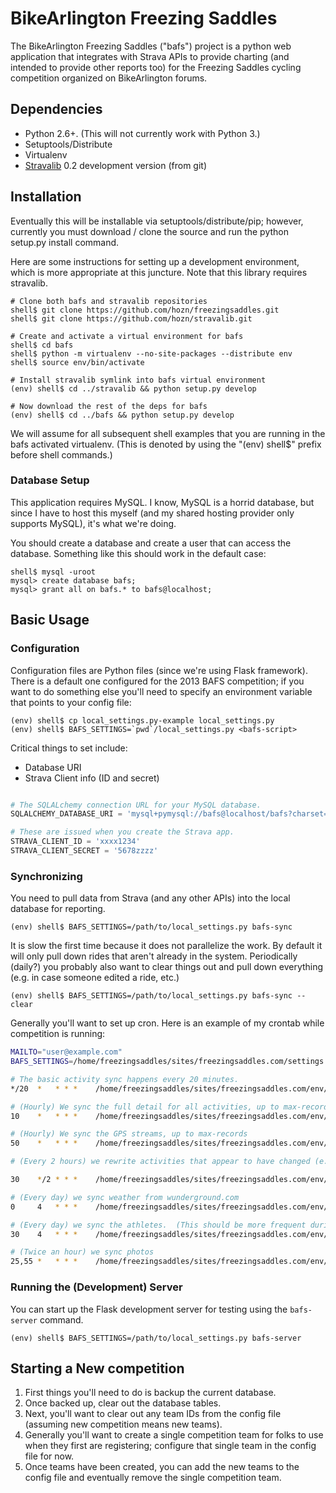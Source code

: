 # BikeArlington Freezing Saddles

The BikeArlington Freezing Saddles ("bafs") project is a python web application that integrates with Strava APIs to
provide charting (and intended to provide other reports too) for the Freezing Saddles cycling competition organized
on BikeArlington forums.

## Dependencies

* Python 2.6+.  (This will not currently work with Python 3.)
* Setuptools/Distribute
* Virtualenv
* [Stravalib](http://github.com/hozn/stravalib) 0.2 development version (from git)

## Installation

Eventually this will be installable via setuptools/distribute/pip; however, currently you must
download / clone the source and run the python setup.py install command.

Here are some instructions for setting up a development environment, which is more appropriate
at this juncture.  Note that this library requires stravalib.

	# Clone both bafs and stravalib repositories
	shell$ git clone https://github.com/hozn/freezingsaddles.git
	shell$ git clone https://github.com/hozn/stravalib.git

	# Create and activate a virtual environment for bafs
	shell$ cd bafs
	shell$ python -m virtualenv --no-site-packages --distribute env
	shell$ source env/bin/activate

	# Install stravalib symlink into bafs virtual environment
	(env) shell$ cd ../stravalib && python setup.py develop

	# Now download the rest of the deps for bafs
	(env) shell$ cd ../bafs && python setup.py develop

We will assume for all subsequent shell examples that you are running in the bafs activated virtualenv.  (This is denoted by using
the "(env) shell$" prefix before shell commands.)    

### Database Setup

This application requires MySQL.  I know, MySQL is a horrid database, but since I have to host this myself (and my shared hosting
provider only supports MySQL), it's what we're doing.

You should create a database and create a user that can access the database.  Something like this should work in the default case:

	shell$ mysql -uroot
	mysql> create database bafs;
	mysql> grant all on bafs.* to bafs@localhost;

## Basic Usage

### Configuration

Configuration files are Python files (since we're using Flask framework).  There is a default one configured for the 2013 BAFS competition;
if you want to do something else you'll need to specify an environment variable that points to your config file:

	(env) shell$ cp local_settings.py-example local_settings.py
	(env) shell$ BAFS_SETTINGS=`pwd`/local_settings.py <bafs-script>

Critical things to set include:
* Database URI
* Strava Client info (ID and secret)

```python

# The SQLALchemy connection URL for your MySQL database.
SQLALCHEMY_DATABASE_URI = 'mysql+pymysql://bafs@localhost/bafs?charset=utf8mb4&binary_prefix=true'

# These are issued when you create the Strava app.
STRAVA_CLIENT_ID = 'xxxx1234'
STRAVA_CLIENT_SECRET = '5678zzzz'
```

### Synchronizing

You need to pull data from Strava (and any other APIs) into the local database for reporting.

	(env) shell$ BAFS_SETTINGS=/path/to/local_settings.py bafs-sync

It is slow the first time because it does not parallelize the work.  By default it will only pull down rides that aren't
already in the system.  Periodically (daily?) you probably also want to clear things out and pull down everything (e.g. in
case someone edited a ride, etc.)

	(env) shell$ BAFS_SETTINGS=/path/to/local_settings.py bafs-sync --clear

Generally you'll want to set up cron.  Here is an example of my crontab while competition is running:

```bash
MAILTO="user@example.com"
BAFS_SETTINGS=/home/freezingsaddles/sites/freezingsaddles.com/settings.cfg

# The basic activity sync happens every 20 minutes.
*/20  *   * * *    /home/freezingsaddles/sites/freezingsaddles.com/env/bin/bafs-sync --quiet

# (Hourly) We sync the full detail for all activities, up to max-records
10    *   * * *    /home/freezingsaddles/sites/freezingsaddles.com/env/bin/bafs-sync-detail --quiet --max-records=800

# (Hourly) We sync the GPS streams, up to max-records
50    *   * * *    /home/freezingsaddles/sites/freezingsaddles.com/env/bin/bafs-sync-streams --quiet --max-records=800

# (Every 2 hours) we rewrite activities that appear to have changed (e.g. if an activity was trimmed, renamed, etc.)

30    */2 * * *    /home/freezingsaddles/sites/freezingsaddles.com/env/bin/bafs-sync --rewrite --quiet

# (Every day) we sync weather from wunderground.com
0     4   * * *    /home/freezingsaddles/sites/freezingsaddles.com/env/bin/bafs-sync-weather --quiet

# (Every day) we sync the athletes.  (This should be more frequent during registration period.)
30    4   * * *    /home/freezingsaddles/sites/freezingsaddles.com/env/bin/bafs-sync-athletes --quiet

# (Twice an hour) we sync photos
25,55 *   * * *    /home/freezingsaddles/sites/freezingsaddles.com/env/bin/bafs-sync-photos --quiet
```

### Running the (Development) Server

You can start up the Flask development server for testing using the `bafs-server` command.

	(env) shell$ BAFS_SETTINGS=/path/to/local_settings.py bafs-server

## Starting a New competition

1. First things you'll need to do is backup the current database.
2. Once backed up, clear out the database tables.
3. Next, you'll want to clear out any team IDs from the config file (assuming new competition means new teams).
4. Generally you'll want to create a single competition team for folks to use when they first are registering; configure that single team in the config file for now.
5. Once teams have been created, you can add the new teams to the config file and eventually remove the single competition team.
